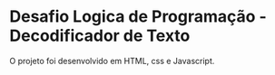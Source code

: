 <H1> Desafio Logica de Programação - Decodificador de Texto </H1> 

<p>O projeto foi desenvolvido em HTML, css e Javascript.</p>
